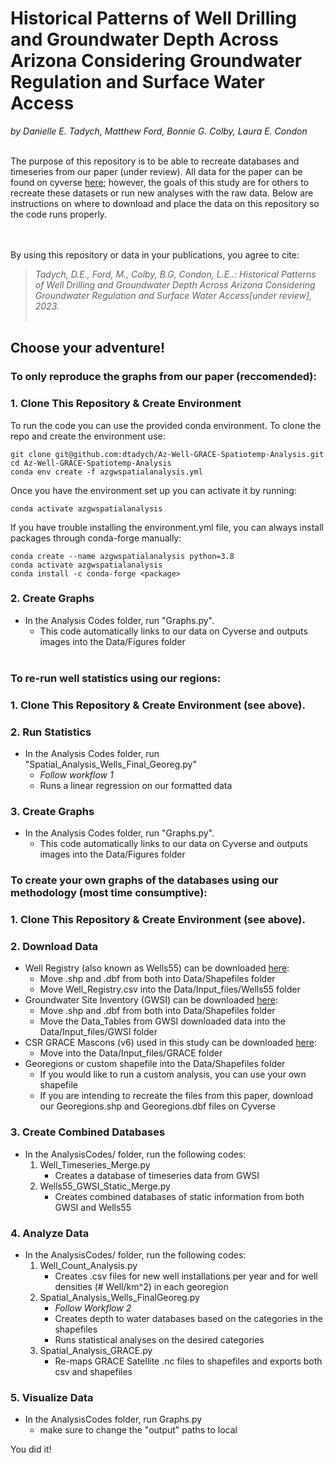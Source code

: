 # Historical Patterns of Well Drilling and Groundwater Depth Across Arizona Considering Groundwater Regulation and Surface Water Access

*by Danielle E. Tadych, Matthew Ford, Bonnie G. Colby, Laura E. Condon*

<br>
The purpose of this repository is to be able to recreate databases and timeseries from our paper (under review).  All data for the paper can be found on cyverse <a href="https://gisdata2016-11-18t150447874z-azwater.opendata.arcgis.com/maps/gwsi-app/about">here</a>; however, the goals of this study are for others to recreate these datasets or run new analyses with the raw data.  Below are instructions on where to download and place the data on this repository so the code runs properly.
</br>

<br></br>
By using this repository or data in your publications, you agree to cite:
> *Tadych, D.E., Ford, M., Colby, B.G, Condon, L.E..: Historical Patterns of Well Drilling and Groundwater Depth Across Arizona Considering Groundwater Regulation and Surface Water Access[under review], 2023.*
<br></br>

## Choose your adventure!

### **To only reproduce the graphs from our paper (reccomended):**
### 1. Clone This Repository & Create Environment
To run the code you can use the provided conda environment. To clone the repo and create the environment use:
```
git clone git@github.com:dtadych/Az-Well-GRACE-Spatiotemp-Analysis.git
cd Az-Well-GRACE-Spatiotemp-Analysis
conda env create -f azgwspatialanalysis.yml
```
Once you have the environment set up you can activate it by running:

```
conda activate azgwspatialanalysis
```
If you have trouble installing the environment.yml file, you can always install packages through conda-forge manually:
```
conda create --name azgwspatialanalysis python=3.8
conda activate azgwspatialanalysis
conda install -c conda-forge <package>
```

### 2. Create Graphs
- In the Analysis Codes folder, run "Graphs.py".
  - This code automatically links to our data on Cyverse and outputs images into the Data/Figures folder
<br></br>

### **To re-run well statistics using our regions:**
### 1. Clone This Repository & Create Environment (see above).
### 2. Run Statistics
- In the Analysis Codes folder, run "Spatial_Analysis_Wells_Final_Georeg.py"
  - *Follow workflow 1*
  - Runs a linear regression on our formatted data

### 3. Create Graphs
- In the Analysis Codes folder, run "Graphs.py".
  - This code automatically links to our data on Cyverse and outputs images into the Data/Figures folder

### **To create your own graphs of the databases using our methodology (most time consumptive):**
### 1. Clone This Repository & Create Environment (see above).
### 2. Download Data
- Well Registry (also known as Wells55) can be downloaded <a href="https://gisdata2016-11-18t150447874z-azwater.opendata.arcgis.com/datasets/azwater::well-registry/explore?location=34.114115%2C-111.970052%2C8.10">here</a>: 
    - Move .shp and .dbf from both into Data/Shapefiles folder
    - Move Well_Registry.csv into the Data/Input_files/Wells55 folder
- Groundwater Site Inventory (GWSI) can be downloaded <a href="https://gisdata2016-11-18t150447874z-azwater.opendata.arcgis.com/maps/gwsi-app/about">here</a>:
    - Move .shp and .dbf from both into Data/Shapefiles folder
    - Move the Data_Tables from GWSI downloaded data into the Data/Input_files/GWSI folder
- CSR GRACE Mascons (v6) used in this study can be downloaded <a href="https://www2.csr.utexas.edu/grace/RL06_mascons.html">here</a>:
    - Move into the Data/Input_files/GRACE folder
- Georegions or custom shapefile into the Data/Shapefiles folder
    - If you would like to run a custom analysis, you can use your own shapefile
    - If you are intending to recreate the files from this paper, download our Georegions.shp and Georegions.dbf files on Cyverse

### 3. Create Combined Databases
- In the AnalysisCodes/ folder, run the following codes:
    1. Well_Timeseries_Merge.py
        - Creates a database of timeseries data from GWSI
    2. Wells55_GWSI_Static_Merge.py
        - Creates combined databases of static information from both GWSI and Wells55 
### 4. Analyze Data
- In the AnalysisCodes/ folder, run the following codes:
    1. Well_Count_Analysis.py
        - Creates .csv files for new well installations per year and for well densities (# Well/km^2) in each georegion
    2. Spatial_Analysis_Wells_FinalGeoreg.py
        - *Follow Workflow 2*
        - Creates depth to water databases based on the categories in the shapefiles
        - Runs statistical analyses on the desired categories
    3. Spatial_Analysis_GRACE.py
        - Re-maps GRACE Satellite .nc files to shapefiles and exports both csv and shapefiles
### 5. Visualize Data
- In the AnalysisCodes folder, run Graphs.py
   - make sure to change the "output" paths to local

You did it!